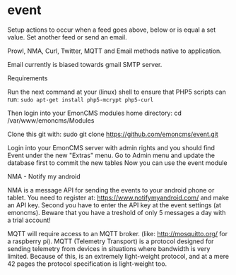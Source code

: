 event
=====

Setup actions to occur when a feed goes above, below or is equal a set value. Set another feed or send an email.

Prowl, NMA, Curl, Twitter, MQTT and Email methods native to application.

Email currently is biased towards gmail SMTP server.

Requirements

Run the next command at your (linux) shell to ensure that PHP5 scripts can run:
`sudo apt-get install php5-mcrypt php5-curl`

Then login into your EmonCMS modules home directory:
cd /var/www/emoncms/Modules

Clone this git with:
sudo git clone https://github.com/emoncms/event.git

Login into your EmonCMS server with admin rights and you should find Event under the new "Extras" menu.
Go to Admin menu and update the database first to commit the new tables
Now you can use the event module

NMA - Notify my android

NMA is a message API for sending the events to your android phone or tablet.
You need to register at: https://www.notifymyandroid.com/ and make an API key.
Second you have to enter the API key at the event settings (at emoncms).
Beware that you have a treshold of only 5 messages a day with a trial account!

MQTT will require access to an MQTT broker. (like: http://mosquitto.org/ for a raspberry pi).
MQTT (Telemetry Transport) is a protocol designed for sending telemetry from devices in situations where bandwidth is very limited. Because of this, is an extremely light-weight protocol, and at a mere 42 pages the protocol specification is light-weight too.
